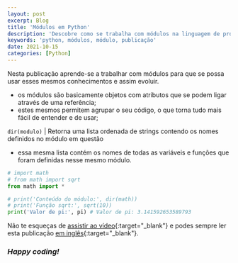 ```yaml
---
layout: post
excerpt: Blog
title: 'Módulos em Python'
description: 'Descobre como se trabalha com módulos na linguagem de programação Python. Obtém respostas às tuas dúvidas com a teoria e os exemplos apresentados.'
keywords: 'python, módulos, módulo, publicação'
date: 2021-10-15
categories: [Python]
---
```


Nesta publicação aprende-se a trabalhar com módulos para que se possa usar esses mesmos conhecimentos e assim evoluir.

- os módulos são basicamente objetos com atributos que se podem ligar através de uma referência;
- estes mesmos permitem agrupar o seu código, o que torna tudo mais fácil de entender e de usar;

`dir(modulo)` | Retorna uma lista ordenada de strings contendo os nomes definidos no módulo em questão

- essa mesma lista contém os nomes de todas as variáveis e funções que foram definidas nesse mesmo módulo.

```python
# import math
# from math import sqrt
from math import *

# print('Conteúdo do módulo:', dir(math))
# print('Função sqrt:', sqrt(10))
print('Valor de pi:', pi) # Valor de pi: 3.141592653589793
```

Não te esqueças de [assistir ao vídeo](https://youtu.be/HuvfFhMmsbI){:target="\_blank"} e podes sempre ler esta publicação [em inglês](https://nelsonsilvadev.com/blog/20211015/modules-in-python/){:target="\_blank"}.

### _Happy coding!_
